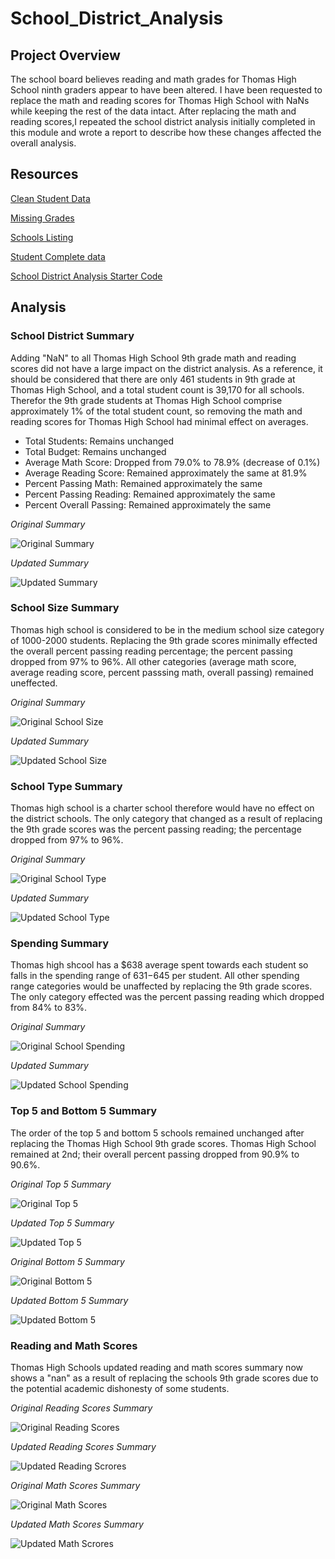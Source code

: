 # School_District_Analysis

## Project Overview
The school board believes reading and math grades for Thomas High School ninth graders appear to have been altered. I have been requested to replace the math and reading scores for Thomas High School with NaNs while keeping the rest of the data intact. After replacing the math and reading scores,I repeated the school district analysis initially completed in this module and wrote a report to describe how these changes affected the overall analysis.

## Resources
[Clean Student Data](Resources/clean_students_complete.csv)

[Missing Grades](Resources/missing_grades.csv)

[Schools Listing](Resources/schools_complete.csv)

[Student Complete data](Resources/students_complete.csv)

[School District Analysis Starter Code](PyCitySchools_Challenge_starter_code.ipynb)

## Analysis

### School District Summary
Adding "NaN" to all Thomas High School 9th grade math and reading scores did not have a large impact on the district analysis.  As a reference, it should be considered that there are only 461 students in 9th grade at Thomas High School, and a total student count is 39,170 for all schools.  Therefor the 9th grade students at Thomas High School comprise approximately 1% of the total student count, so removing the math and reading scores for Thomas High School had minimal effect on averages.
- Total Students: Remains unchanged
- Total Budget: Remains unchanged
- Average Math Score: Dropped from 79.0% to 78.9% (decrease of 0.1%)
- Average Reading Score: Remained approximately the same at 81.9%
- Percent Passing Math: Remained approximately the same
- Percent Passing Reading: Remained approximately the same
- Percent Overall Passing: Remained approximately the same

*Original Summary*

![Original Summary](https://github.com/Jahill17/School_District_Analysis/blob/main/PNG%20Files/School_District_Summary_Original.png)

*Updated Summary*

![Updated Summary](https://github.com/Jahill17/School_District_Analysis/blob/main/PNG%20Files/School_District_Summary_Updated.png)

### School Size Summary
Thomas high school is considered to be in the medium school size category of 1000-2000 students.  Replacing the 9th grade scores minimally effected the overall percent passing reading percentage; the percent passing dropped from 97% to 96%.  All other categories (average math score, average reading score, percent passsing math, overall passing) remained uneffected.

*Original Summary*

![Original School Size](https://github.com/Jahill17/School_District_Analysis/blob/main/PNG%20Files/School_Size_Summary_Original.png)

*Updated Summary*

![Updated School Size](https://github.com/Jahill17/School_District_Analysis/blob/main/PNG%20Files/School_Size_Summary_Updated.png)

### School Type Summary
Thomas high school is a charter school therefore would have no effect on the district schools.  The only category that changed as a result of replacing the 9th grade scores was the percent passing reading; the percentage dropped from 97% to 96%.

*Original Summary*

![Original School Type](https://github.com/Jahill17/School_District_Analysis/blob/main/PNG%20Files/School_Type_Summary_Original.png)

*Updated Summary*

![Updated School Type](https://github.com/Jahill17/School_District_Analysis/blob/main/PNG%20Files/School_Type_Summary_Updated.png)

### Spending Summary
Thomas high shcool has a $638 average spent towards each student so falls in the spending range of $631-$645 per student.  All other spending range categories would be unaffected by replacing the 9th grade scores. The only category effected was the percent passing reading which dropped from 84% to 83%.

*Original Summary*

![Original School Spending](https://github.com/Jahill17/School_District_Analysis/blob/main/PNG%20Files/Spending_Summary_Original.png)

*Updated Summary*

![Updated School Spending](https://github.com/Jahill17/School_District_Analysis/blob/main/PNG%20Files/Spending_Summary_Updated.png)

### Top 5 and Bottom 5 Summary
The order of the top 5 and bottom 5 schools remained unchanged after replacing the Thomas High School 9th grade scores.  Thomas High School remained at 2nd; their overall percent passing dropped from 90.9% to 90.6%.

*Original Top 5 Summary*

![Original Top 5](https://github.com/Jahill17/School_District_Analysis/blob/main/PNG%20Files/Top5_Schools_Original.png)

*Updated Top 5 Summary*

![Updated Top 5](https://github.com/Jahill17/School_District_Analysis/blob/main/PNG%20Files/Top5_Schools_Updated.png)

*Original Bottom 5 Summary*

![Original Bottom 5](https://github.com/Jahill17/School_District_Analysis/blob/main/PNG%20Files/Bottom5_Schools_Original.png)

*Updated Bottom 5 Summary*

![Updated Bottom 5](https://github.com/Jahill17/School_District_Analysis/blob/main/PNG%20Files/Bottom5_Schools_Updated.png)

### Reading and Math Scores
Thomas High Schools updated reading and math scores summary now shows a "nan" as a result of replacing the schools 9th grade scores due to the potential academic dishonesty of some students.

*Original Reading Scores Summary*

![Original Reading Scores](https://github.com/Jahill17/School_District_Analysis/blob/main/PNG%20Files/Reading_Scores_Original.png)

*Updated Reading Scores Summary*

![Updated Reading Scrores](https://github.com/Jahill17/School_District_Analysis/blob/main/PNG%20Files/Reading_Scores_Updated.png)

*Original Math Scores Summary*

![Original Math Scores](https://github.com/Jahill17/School_District_Analysis/blob/main/PNG%20Files/Math_Scores_Original.png)

*Updated Math Scores Summary*

![Updated Math Scrores](https://github.com/Jahill17/School_District_Analysis/blob/main/PNG%20Files/Bottom5_Schools_Updated.png)
